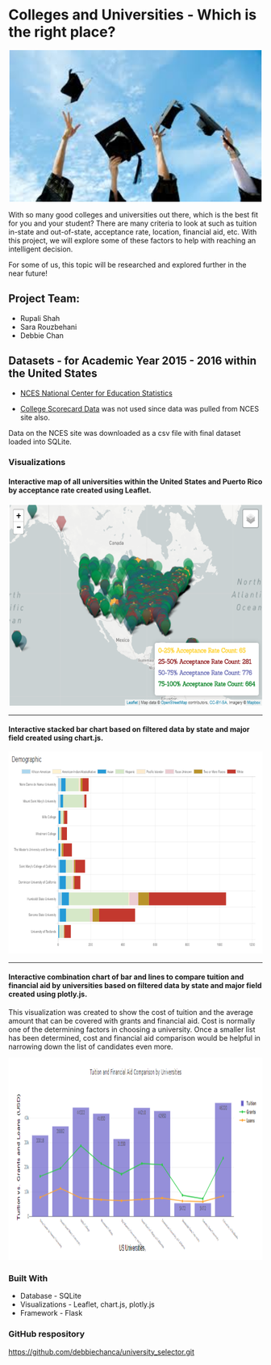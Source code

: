 # Colleges and Universities - Which is the right place?

<p align="center">
  <img width="500" height="300" src="Images/higher_ed.jpg">
</p>

With so many good colleges and universities out there, which is the best fit for you and your student?  There are many criteria to look at such as tuition in-state and out-of-state, acceptance rate, location, financial aid, etc.  With this project, we will explore some of these factors to help with reaching an intelligent decision.

For some of us, this topic will be researched and explored further in the near future!

## Project Team:
* Rupali Shah
* Sara Rouzbehani
* Debbie Chan

## Datasets - for Academic Year 2015 - 2016 within the United States

*  [NCES National Center for Education Statistics](https://nces.ed.gov/ipeds/use-the-data)

* [College Scorecard Data](http://api.data.gov/ed/collegescorecard/) was not used since data was pulled from NCES site also.

Data on the NCES site was downloaded as a csv file with final dataset loaded into SQLite.

### Visualizations

#### Interactive map of all universities within the United States and Puerto Rico by acceptance rate created using Leaflet.
<p align="center">
  <img width="600" height="400" src="Images/map_all_universities.png">
</p>

---
#### Interactive stacked bar chart based on filtered data by state and major field created using chart.js.
<p align="center">
  <img width="600" height="400" src="Images/demographic_chart.png">
</p>

---
#### Interactive combination chart of bar and lines to compare tuition and financial aid by universities  based on filtered data by state and major field created using plotly.js.

This visualization was created to show the cost of tuition and the average amount that can be covered with grants and financial aid.  Cost is normally one of the determining factors in choosing a university.  Once a smaller list has been determined, cost and financial aid comparison would be helpful in narrowing down the list of candidates even more.

<p align="center">
  <img width="600" height="400" src="Images/tuition_finaid_chart.png">
</p>

### Built With

* Database - SQLite
* Visualizations - Leaflet, chart.js, plotly.js
* Framework - Flask


### GitHub respository

https://github.com/debbiechanca/university_selector.git
